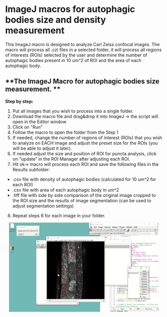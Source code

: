 # ImageJ macros for autophagic bodies size and density measurement

This ImageJ macro is designed to analyze Carl Zeiss confocal images. The macro will process all .czi files in a selected folder, it will process all regions of interests (ROIs) selected by the user and determine the number of autophagic bodies present in 10 um^2 of ROI and the area of each autophagic body.


## **The ImageJ Macro for autophagic bodies size measurement. ** 

**Step by step:**

1. Put all images that you wish to process into a single folder.
2. Download the macro file and drag&drop it into ImageJ -> the script will open in the Editor window
3. Click on "Run"
4. Follow the macro to open the folder from the Step 1
5. If needed, change the number of regions of interest (ROIs) that you wish to analyze on EACH image and adjust the preset size for the ROIs (you will be able to adjust it later).
6. If needed adjust the size and position of ROI for puncta analysis, click on “update” in the ROI Manager after adjusting each ROI.
7. Hit ok-> macro will process each ROI and save the following files in the Results subfolder:

  - .csv file with density of autophagic bodies (calculated for 10 um^2 for each ROI)
  - .csv file with area of each autophagic body in um^2
  - .tiff file with side by side comparison of the original image cropped to the ROI size and the results of image segmentation (can be used to adjust segmentation settings) 

8. Repeat steps 6 for each image in your folder. 

<p align="center"> <a href=" https://youtu.be/4HWWrh_u8nU"><img src="https://github.com/AlyonaMinina/Autophagic-bodies-size-measurement/blob/main/Images/Youtube%20preview.PNG?raw=true" width = 480> </img></a></p>

